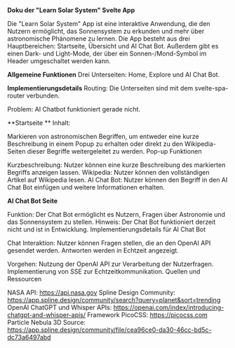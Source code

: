 **Doku der "Learn Solar System" Svelte App**

Die "Learn Solar System" App ist eine interaktive Anwendung, die den Nutzern ermöglicht, das Sonnensystem zu erkunden und mehr über astronomische Phänomene zu lernen. Die App besteht aus drei Hauptbereichen: Startseite, Übersicht und AI Chat Bot. Außerdem gibt es einen Dark- und Light-Mode, der über ein Sonnen-/Mond-Symbol im Header umgeschaltet werden kann.

**Allgemeine Funktionen**
Drei Unterseiten: Home, Explore und AI Chat Bot.


**Implementierungsdetails**
Routing: Die Unterseiten sind mit dem svelte-spa-router verbunden.

Problem: AI Chatbot funktioniert gerade nicht.


**Startseite
**
Inhalt:

Markieren von astronomischen Begriffen, um entweder eine kurze Beschreibung in einem Popup zu erhalten oder direkt zu den Wikipedia-Seiten dieser Begriffe weitergeleitet zu werden.
Pop-up Funktionen

Kurzbeschreibung: Nutzer können eine kurze Beschreibung des markierten Begriffs anzeigen lassen.
Wikipedia: Nutzer können den vollständigen Artikel auf Wikipedia lesen.
AI Chat Bot: Nutzer können den Begriff in den AI Chat Bot einfügen und weitere Informationen erhalten.

**AI Chat Bot Seite**

Funktion: Der Chat Bot ermöglicht es Nutzern, Fragen über Astronomie und das Sonnensystem zu stellen.
Hinweis: Der Chat Bot funktioniert derzeit nicht und ist in Entwicklung.
Implementierungsdetails für AI Chat Bot

Chat Interaktion:
Nutzer können Fragen stellen, die an den OpenAI API gesendet werden.
Antworten werden in Echtzeit angezeigt.

Vorgehen:
Nutzung der OpenAI API zur Verarbeitung der Nutzerfragen.
Implementierung von SSE zur Echtzeitkommunikation.
Quellen und Ressourcen

NASA API: https://api.nasa.gov
Spline Design Community: https://app.spline.design/community/search?query=planet&sort=trending
OpenAI ChatGPT und Whisper APIs: https://openai.com/index/introducing-chatgpt-and-whisper-apis/
Framework PicoCSS: https://picocss.com
Particle Nebula 3D Source: https://app.spline.design/community/file/cea96ce0-da30-46cc-bd5c-dc73a6497abd
